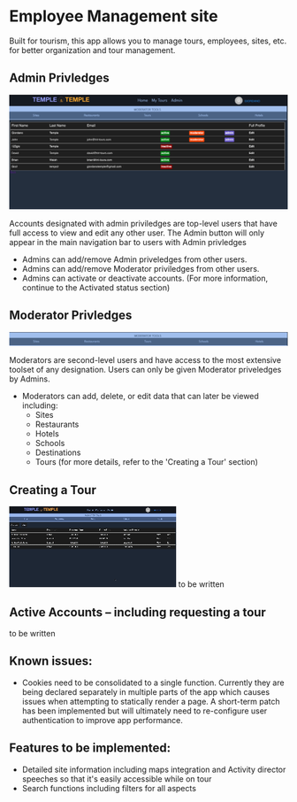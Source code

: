 # Employee Management site

Built for tourism, this app allows you to manage tours, employees, sites, etc. for better organization and tour management.

## Admin Privledges
!["Admin Home."](https://github.com/gtemple/employee-site-tnt/blob/main/docs/admin-home.png)

Accounts designated with admin priviledges are top-level users that have full access to view and edit any other user. The Admin button will only appear in the main navigation bar to users with Admin privledges

- Admins can add/remove Admin priveledges from other users.
- Admins can add/remove Moderator priviledges from other users.
- Admins can activate or deactivate accounts. (For more information, continue to the Activated status section)

## Moderator Privledges
!["Moderator Home."](https://github.com/gtemple/employee-site-tnt/blob/main/docs/moderator-home.png)

Moderators are second-level users and have access to the most extensive toolset of any designation.  Users can only be given Moderator priveledges by Admins.

- Moderators can add, delete, or edit data that can later be viewed including:
  - Sites
  - Restaurants
  - Hotels
  - Schools
  - Destinations
  - Tours (for more details, refer to the 'Creating a Tour' section)

## Creating a Tour
!["Creating Tour."](https://github.com/gtemple/employee-site-tnt/blob/main/docs/create-tour.gif)
to be written


## Active Accounts – including requesting a tour
to be written


## Known issues:

- Cookies need to be consolidated to a single function. Currently they are being declared separately in multiple parts of the app which causes issues when attempting to statically render a page. A short-term patch has been implemented but will ultimately need to re-configure user authentication to improve app performance.


## Features to be implemented:

- Detailed site information including maps integration and Activity director speeches so that it's easily accessible while on tour
- Search functions including filters for all aspects